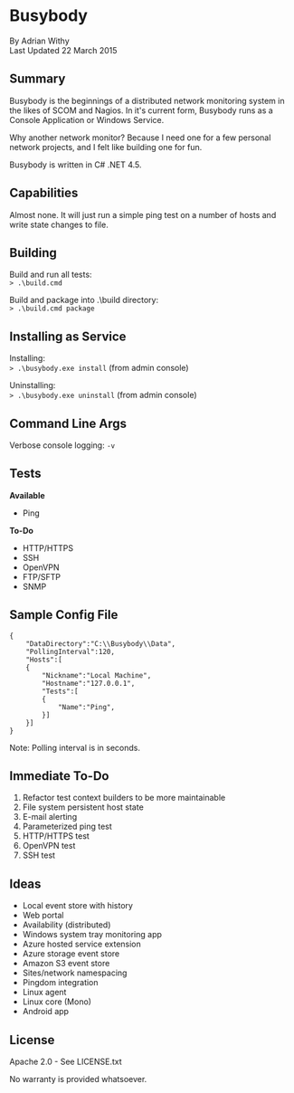 # Busybody

By Adrian Withy  
Last Updated 22 March 2015

## Summary ##

Busybody is the beginnings of a distributed network monitoring system in the likes of SCOM and Nagios.  In it's current form, Busybody runs as a Console Application or Windows Service.


Why another network monitor?  Because I need one for a few personal network projects, and I felt like building one for fun.

Busybody is written in C# .NET 4.5.


## Capabilities ##

Almost none.  It will just run a simple ping test on a number of hosts and write state changes to file.


## Building ##

Build and run all tests:  
`> .\build.cmd`

Build and package into .\build directory:  
`> .\build.cmd package`


## Installing as Service ##

Installing:  
`> .\busybody.exe install`  (from admin console)

Uninstalling:  
`> .\busybody.exe uninstall`  (from admin console)


## Command Line Args ##

Verbose console logging: `-v`



## Tests ##

**Available**

* Ping

**To-Do**

* HTTP/HTTPS
* SSH
* OpenVPN
* FTP/SFTP
* SNMP


## Sample Config File ##


    {  
    	"DataDirectory":"C:\\Busybody\\Data",
    	"PollingInterval":120,
    	"Hosts":[
    	{
    		"Nickname":"Local Machine",
    		"Hostname":"127.0.0.1",
    		"Tests":[
    		{
    			"Name":"Ping",
    		}]
    	}]
    }


Note: Polling interval is in seconds.


## Immediate To-Do ##

1. Refactor test context builders to be more maintainable
1. File system persistent host state
1. E-mail alerting
1. Parameterized ping test
1. HTTP/HTTPS test
1. OpenVPN test
1. SSH test


## Ideas ##

- Local event store with history
- Web portal
- Availability (distributed)
- Windows system tray monitoring app
- Azure hosted service extension
- Azure storage event store
- Amazon S3 event store
- Sites/network namespacing
- Pingdom integration
- Linux agent
- Linux core (Mono)
- Android app


## License ##

Apache 2.0 - See LICENSE.txt

No warranty is provided whatsoever.